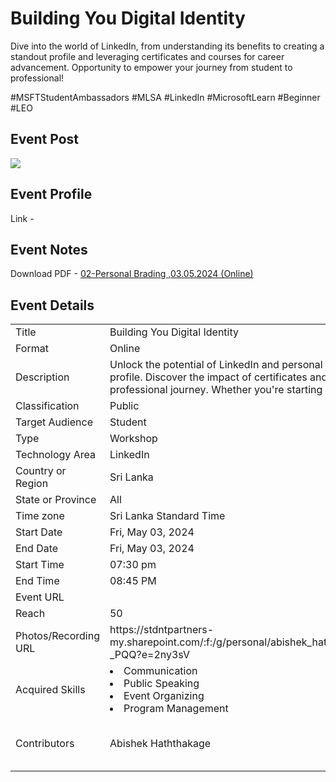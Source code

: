 # Building You Digital Identity

Dive into the world of LinkedIn, from understanding its benefits to creating a standout profile and leveraging certificates and courses for career advancement. Opportunity to empower your journey from student to professional!


#MSFTStudentAmbassadors #MLSA #LinkedIn #MicrosoftLearn #Beginner #LEO

## Event Post

<img src="https://scontent-bom2-2.xx.fbcdn.net/v/t39.30808-6/438239724_424268517009334_1811677852376437865_n.jpg?_nc_cat=110&ccb=1-7&_nc_sid=5f2048&_nc_eui2=AeGCyIgi5QVCekZhQYlr3qobnZrIwKf1P4qdmsjAp_U_irAtmkOjrkky47gymuRbfB2mEZ8SFP4OLGqaI183tEjI&_nc_ohc=dZRBgYZU81AQ7kNvgEULq_t&_nc_ht=scontent-bom2-2.xx&oh=00_AYBVgZ0Bq6ycEjgQsEM-LO6YT_-OJjUARkEG-fakT-oX1w&oe=6646619D">


## Event Profile
Link - 


## Event Notes
Download PDF - [02-Personal Brading ,03.05.2024 (Online)](https://docs.google.com/presentation/d/1x5NqlaIxC670R5P61dGKUWtLopFCJzwwKfTUeVwUw5s/edit?usp=sharing) 

## Event Details

<table>
  <tr>
    <td>Title</td>
    <td>Building You Digital Identity</td>
  </tr>
  <tr>
    <td>Format</td>
    <td>Online</td>
  </tr>
  <tr>
    <td>Description</td>
    <td>Unlock the potential of LinkedIn and personal branding in this session. Learn why LinkedIn matters and how to create an eye-catching profile. Discover the impact of certificates and courses on career advancement. Gain insights and practical tips to stand out in your professional journey. Whether you're starting or aiming higher, this session equips you with the tools to thrive in the competitive job market.</td>
  </tr>
  <tr>
    <td>Classification</td>
    <td>Public</td>
  </tr>
  <tr>
    <td>Target Audience</td>
    <td>Student</td>
  </tr>
  <tr>
    <td>Type</td>
    <td>Workshop</td>
  </tr>
  <tr>
    <td>Technology Area</td>
    <td>LinkedIn</td>
  </tr>
  <tr>
    <td>Country or Region</td>
    <td>Sri Lanka</td>
  </tr>
  <tr>
    <td>State or Province</td>
    <td>All</td>
  </tr>
  <tr>
    <td>Time zone</td>
    <td>Sri Lanka Standard Time</td>
  </tr>
  <tr>
    <td>Start Date</td>
    <td>Fri, May 03, 2024</td>
  </tr>
  <tr>
    <td>End Date</td>
    <td>Fri, May 03, 2024</td>
  </tr>
  <tr>
    <td>Start Time</td>
    <td>07:30 pm</td>
  </tr>
  <tr>
    <td>End Time</td>
    <td>08:45 PM</td>
  </tr>
  <tr>
    <td>Event URL</td>
    <td> </td>
  </tr>
  <tr>
    <td>Reach</td>
    <td>50</td>
  </tr>
  <tr>
    <td>Photos/Recording URL</td>
    <td> https://stdntpartners-my.sharepoint.com/:f:/g/personal/abishek_haththakage_studentambassadors_com/EjpR854EXmRCk3hCdmKYg2kBNKPofDwKBE2hClYab-_PQQ?e=2ny3sV</td>
  </tr>
  <tr>
    <td>Acquired Skills</td>
    <td>
      <li>Communication</li>
      <li>Public Speaking</li>
      <li>Event Organizing</li>
      <li>Program Management</li>
    </td>
  </tr>
  <tr>
    <td>Contributors</td>
    <td>Abishek Haththakage</td>
    <td>Windya Madushani (not MLSA)</td>
  </tr>
</table>